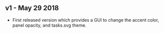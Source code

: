 ## v1 - May 29 2018

* First released version which provides a GUI to change the accent color, panel opacity, and tasks.svg theme.
